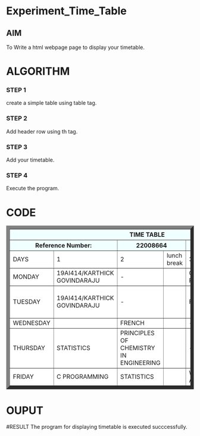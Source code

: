 # Experiment_Time_Table

## AIM
To Write a html webpage page to display your timetable.

# ALGORITHM
### STEP 1
create a simple table using table tag.
### STEP 2
Add header row using th tag.
### STEP 3
Add your timetable.
### STEP 4
Execute the program.

# CODE

<TABLE BORDER="9" width="750" bgcolor="tan" cellspacing="10" cellpadding="10">
<TR>
<TH colspan="7" align="center" bgcolor="azure">TIME TABLE</TH>
</TR>
<TR>
<TH colspan="2" width="25%" bgcolor="azure">Reference Number:</TH>
<TH colspan="2" width="25%" bgcolor="azure">22008664</TH>
<TH colspan="2" width="25%" bgcolor="azure">Name:Swetha</TH>
</TR>
<TR>
<TD width="25%" bgcolor="white">DAYS</TD>
<TD width="25%" bgcolor="white">1</TD>
<TD width="25%" bgcolor="white">2</TD>
<TD width="25%" bgcolor="white">lunch break</TD>
<TD width="25%" bgcolor="white">3</TD>
<TD width="25%" bgcolor="white">4</TD>
</TR>
<TR>
<TD width="25%" bgcolor="white">MONDAY</TD>
<TD width="25%" bgcolor="white">19AI414/KARTHICK GOVINDARAJU</TD>
<TD width="25%" bgcolor="white">-</TD>
<TD width="25%" bgcolor="white"> </TD>
<TD width="25%" bgcolor="white">C PROGRAMMING</TD>
<TD width="25%" bgcolor="white">STATISTICS</TD>
</TR>
<TR>
<TD width="25%" bgcolor="white">TUESDAY</TD>
<TD width="25%" bgcolor="white">19AI414/KARTHICK GOVINDARAJU</TD>
<TD width="25%" bgcolor="white">-</TD>
<TD width="25%" bgcolor="white"> </TD>
<TD width="25%" bgcolor="white">FRENCH</TD>
<TD width="25%" bgcolor="white">PRINCIPLE OF CHEMISTRY IN
ENGINEERING</TD>
</TR>
<TR>
<TD width="25%" bgcolor="white">WEDNESDAY</TD>
<TD width="25%" bgcolor="white"PHYSICS FOR QUANTUM COMPUTING</TD>
<TD width="25%" bgcolor="white">FRENCH</TD>
<TD width="25%" bgcolor="white"> </TD>
<TD width="25%" bgcolor="white">-</TD>
<TD width="25%" bgcolor="white">-</TD>
</TR>
<TR>
<TD width="25%" bgcolor="white">THURSDAY</TD>
<TD width="25%" bgcolor="white">STATISTICS</TD>
<TD width="25%" bgcolor="white">PRINCIPLES OF CHEMISTRY IN
ENGINEERING</TD>
<TD width="25%" bgcolor="white"> </TD>
<TD width="25%" bgcolor="white">-</TD>
<TD width="25%" bgcolor="white">PHYSICS FOR QUANTUM COMPUTING</TD>
</TR>
<TR>
<TD width="25%" bgcolor="white">FRIDAY</TD>
<TD width="25%" bgcolor="white">C PROGRAMMING</TD>
<TD width="25%" bgcolor="white">STATISTICS</TD>
<TD width="25%" bgcolor="white"> </TD>
<TD width="25%" bgcolor="white">WEB APPLICATION</TD>
<TD width="25%" bgcolor="white">TRANSFROM</TD>
</TR>
</TABLE>

# OUPUT

#RESULT
The program for displaying timetable is executed succcessfully.
